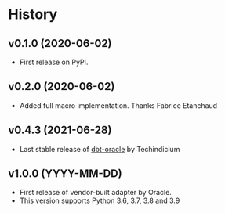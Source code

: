 # History

## v0.1.0 (2020-06-02)

- First release on PyPI.

## v0.2.0 (2020-06-02)

- Added full macro implementation. Thanks Fabrice Etanchaud

## v0.4.3 (2021-06-28)

- Last stable release of [dbt-oracle](https://github.com/techindicium/dbt-oracle) by Techindicium

## v1.0.0 (YYYY-MM-DD)

- First release of vendor-built adapter by Oracle. 
- This version supports Python 3.6, 3.7, 3.8 and 3.9
